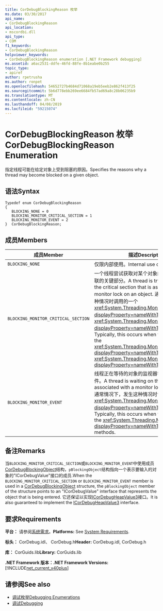```yaml
---
title: CorDebugBlockingReason 枚举
ms.date: 03/30/2017
api_name:
- CorDebugBlockingReason
api_location:
- mscordbi.dll
api_type:
- COM
f1_keywords:
- CorDebugBlockingReason
helpviewer_keywords:
- CorDebugBlockingReason enumeration [.NET Framework debugging]
ms.assetid: a6ac2531-ddfe-46fd-88fe-8b1eabe0b255
topic_type:
- apiref
author: rpetrusha
ms.author: ronpet
ms.openlocfilehash: 54652727b4684d71068a19eb5eeb2e862f413f25
ms.sourcegitcommit: 5b6d778ebb269ee6684fb57ad69a8c28b06235b9
ms.translationtype: MT
ms.contentlocale: zh-CN
ms.lasthandoff: 04/08/2019
ms.locfileid: "59215074"
---
```

# <a name="cordebugblockingreason-enumeration"></a><span data-ttu-id="a66f1-102">CorDebugBlockingReason 枚举</span><span class="sxs-lookup"><span data-stu-id="a66f1-102">CorDebugBlockingReason Enumeration</span></span>
<span data-ttu-id="a66f1-103">指定线程可能在给定对象上受到阻塞的原因。</span><span class="sxs-lookup"><span data-stu-id="a66f1-103">Specifies the reasons why a thread may become blocked on a given object.</span></span>  
  
## <a name="syntax"></a><span data-ttu-id="a66f1-104">语法</span><span class="sxs-lookup"><span data-stu-id="a66f1-104">Syntax</span></span>  
  
```  
Typedef enum CorDebugBlockingReason  
{  
   BLOCKING_NONE = 0  
   BLOCKING_MONITOR_CRITICAL_SECTION = 1  
   BLOCKING_MONITOR_EVENT = 2  
}  CorDebugBlockingReason;  
```  
  
## <a name="members"></a><span data-ttu-id="a66f1-105">成员</span><span class="sxs-lookup"><span data-stu-id="a66f1-105">Members</span></span>  
  
|<span data-ttu-id="a66f1-106">成员</span><span class="sxs-lookup"><span data-stu-id="a66f1-106">Member</span></span>|<span data-ttu-id="a66f1-107">描述</span><span class="sxs-lookup"><span data-stu-id="a66f1-107">Description</span></span>|  
|------------|-----------------|  
|`BLOCKING_NONE`|<span data-ttu-id="a66f1-108">仅限内部使用。</span><span class="sxs-lookup"><span data-stu-id="a66f1-108">Internal use only.</span></span>|  
|`BLOCKING_MONITOR_CRITICAL_SECTION`|<span data-ttu-id="a66f1-109">一个线程尝试获取对某个对象的监视器锁与相关联的关键部分。</span><span class="sxs-lookup"><span data-stu-id="a66f1-109">A thread is trying to acquire the critical section that is associated with the monitor lock on an object.</span></span> <span data-ttu-id="a66f1-110">通常情况下，发生这种情况时调用的一个<xref:System.Threading.Monitor.Enter%2A?displayProperty=nameWithType>或<xref:System.Threading.Monitor.TryEnter%2A?displayProperty=nameWithType>方法。</span><span class="sxs-lookup"><span data-stu-id="a66f1-110">Typically, this occurs when you call one of the <xref:System.Threading.Monitor.Enter%2A?displayProperty=nameWithType> or <xref:System.Threading.Monitor.TryEnter%2A?displayProperty=nameWithType> methods.</span></span>|  
|`BLOCKING_MONITOR_EVENT`|<span data-ttu-id="a66f1-111">线程正在等待的对象的监视器锁与相关联的事件。</span><span class="sxs-lookup"><span data-stu-id="a66f1-111">A thread is waiting on the event that is associated with a monitor lock for an object.</span></span> <span data-ttu-id="a66f1-112">通常情况下，发生这种情况时调用的一个<xref:System.Threading.Monitor?displayProperty=nameWithType>`Wait`方法。</span><span class="sxs-lookup"><span data-stu-id="a66f1-112">Typically, this occurs when you call one of the <xref:System.Threading.Monitor?displayProperty=nameWithType>`Wait` methods.</span></span>|  
  
## <a name="remarks"></a><span data-ttu-id="a66f1-113">备注</span><span class="sxs-lookup"><span data-stu-id="a66f1-113">Remarks</span></span>  
 <span data-ttu-id="a66f1-114">当`BLOCKING_MONITOR_CRITICAL_SECTION`或`BLOCKING_MONITOR_EVENT`中使用成员[CorDebugBlockingObject](../../../../docs/framework/unmanaged-api/debugging/cordebugblockingobject-structure.md)结构，`pBlockingObject`结构指向一个表示要输入的对象的"ICorDebugValue"接口的成员.</span><span class="sxs-lookup"><span data-stu-id="a66f1-114">When the `BLOCKING_MONITOR_CRITICAL_SECTION` or `BLOCKING_MONITOR_EVENT` member is used in a [CorDebugBlockingObject](../../../../docs/framework/unmanaged-api/debugging/cordebugblockingobject-structure.md) structure, the `pBlockingObject` member of the structure points to an "ICorDebugValue" interface that represents the object that is being entered.</span></span> <span data-ttu-id="a66f1-115">它还保证以实现[ICorDebugHeapValue3](../../../../docs/framework/unmanaged-api/debugging/icordebugheapvalue3-interface.md)接口。</span><span class="sxs-lookup"><span data-stu-id="a66f1-115">It is also guaranteed to implement the [ICorDebugHeapValue3](../../../../docs/framework/unmanaged-api/debugging/icordebugheapvalue3-interface.md) interface.</span></span>  
  
## <a name="requirements"></a><span data-ttu-id="a66f1-116">要求</span><span class="sxs-lookup"><span data-stu-id="a66f1-116">Requirements</span></span>  
 <span data-ttu-id="a66f1-117">**平台：** 请参阅[系统需求](../../../../docs/framework/get-started/system-requirements.md)。</span><span class="sxs-lookup"><span data-stu-id="a66f1-117">**Platforms:** See [System Requirements](../../../../docs/framework/get-started/system-requirements.md).</span></span>  
  
 <span data-ttu-id="a66f1-118">**标头：** CorDebug.idl、 CorDebug.h</span><span class="sxs-lookup"><span data-stu-id="a66f1-118">**Header:** CorDebug.idl, CorDebug.h</span></span>  
  
 <span data-ttu-id="a66f1-119">**库：** CorGuids.lib</span><span class="sxs-lookup"><span data-stu-id="a66f1-119">**Library:** CorGuids.lib</span></span>  
  
 **<span data-ttu-id="a66f1-120">.NET Framework 版本：</span><span class="sxs-lookup"><span data-stu-id="a66f1-120">.NET Framework Versions:</span></span>** [!INCLUDE[net_current_v40plus](../../../../includes/net-current-v40plus-md.md)]  
  
## <a name="see-also"></a><span data-ttu-id="a66f1-121">请参阅</span><span class="sxs-lookup"><span data-stu-id="a66f1-121">See also</span></span>

- [<span data-ttu-id="a66f1-122">调试枚举</span><span class="sxs-lookup"><span data-stu-id="a66f1-122">Debugging Enumerations</span></span>](../../../../docs/framework/unmanaged-api/debugging/debugging-enumerations.md)
- [<span data-ttu-id="a66f1-123">调试</span><span class="sxs-lookup"><span data-stu-id="a66f1-123">Debugging</span></span>](../../../../docs/framework/unmanaged-api/debugging/index.md)
